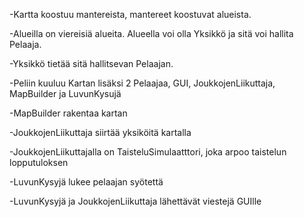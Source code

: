 -Kartta koostuu mantereista, mantereet koostuvat alueista.

-Alueilla on viereisiä alueita. Alueella voi olla Yksikkö ja sitä voi hallita Pelaaja.

-Yksikkö tietää sitä hallitsevan Pelaajan.

-Peliin kuuluu Kartan lisäksi 2 Pelaajaa, GUI, JoukkojenLiikuttaja, MapBuilder ja LuvunKysujä

-MapBuilder rakentaa kartan

-JoukkojenLiikuttaja siirtää yksiköitä kartalla

-JoukkojenLiikuttajalla on TaisteluSimulaatttori, joka arpoo taistelun lopputuloksen

-LuvunKysyjä lukee pelaajan syötettä

-LuvunKysyjä ja JoukkojenLiikuttaja lähettävät viestejä GUIlle
